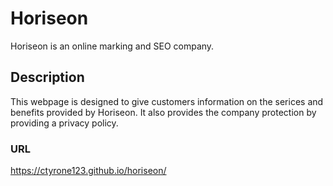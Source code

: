 # Horiseon
Horiseon is an online marking and SEO company.
## Description
This webpage is designed to give customers information on the serices and benefits provided by Horiseon. It also provides the company protection by providing a privacy policy.
### URL
https://ctyrone123.github.io/horiseon/